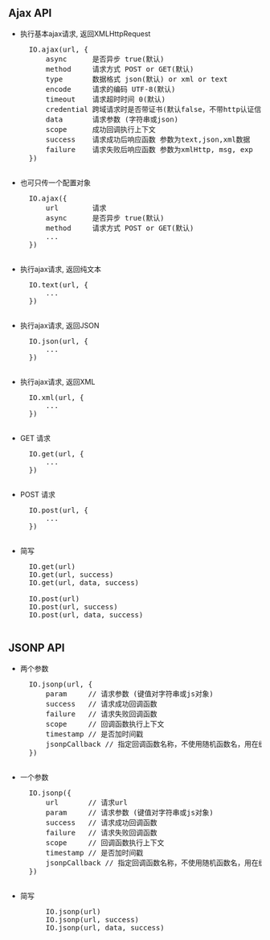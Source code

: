 ## Ajax API

+ 执行基本ajax请求, 返回XMLHttpRequest
	<pre>
	IO.ajax(url, {
		async      是否异步 true(默认)
		method     请求方式 POST or GET(默认)
		type       数据格式 json(默认) or xml or text
		encode     请求的编码 UTF-8(默认)
		timeout    请求超时时间 0(默认)
		credential 跨域请求时是否带证书(默认false，不带http认证信息如cookie)
		data       请求参数 (字符串或json)
		scope      成功回调执行上下文
		success    请求成功后响应函数 参数为text,json,xml数据
		failure    请求失败后响应函数 参数为xmlHttp, msg, exp
	})
	</pre>

+ 也可只传一个配置对象
	<pre>
	IO.ajax({
		url        请求
		async      是否异步 true(默认)
		method     请求方式 POST or GET(默认)
		...
	})
	</pre>
		
+ 执行ajax请求, 返回纯文本
	<pre>
	IO.text(url, {
		...
	})
	</pre>
	
+ 执行ajax请求, 返回JSON
	<pre>
	IO.json(url, {
		...
	})
	</pre>
	
+ 执行ajax请求, 返回XML
	<pre>
	IO.xml(url, {
		...
	})
	</pre>
	
+ GET 请求
	<pre>
	IO.get(url, {
		...
	})
	</pre>

+ POST 请求
	<pre>
	IO.post(url, {
		...
	})
	</pre>

+ 简写
	<pre>
	IO.get(url)
	IO.get(url, success)
	IO.get(url, data, success)
	
	IO.post(url)
	IO.post(url, success)
	IO.post(url, data, success)
	</pre>


## JSONP API

+ 两个参数
	<pre>
	IO.jsonp(url, {
		param     // 请求参数 (键值对字符串或js对象)
		success   // 请求成功回调函数
		failure   // 请求失败回调函数
		scope     // 回调函数执行上下文
		timestamp // 是否加时间戳
		jsonpCallback // 指定回调函数名称，不使用随机函数名，用在缓存时，此时timestamp应该设为false
	})
	</pre>
	
+ 一个参数
	<pre>
	IO.jsonp({
		url       // 请求url 
		param     // 请求参数 (键值对字符串或js对象)
		success   // 请求成功回调函数
		failure   // 请求失败回调函数
		scope     // 回调函数执行上下文
		timestamp // 是否加时间戳
		jsonpCallback // 指定回调函数名称，不使用随机函数名，用在缓存时，此时timestamp应该设为false
	})
	</pre>
	
+ 简写
	<pre>
		IO.jsonp(url)
		IO.jsonp(url, success)
		IO.jsonp(url, data, success)
	</pre>
	